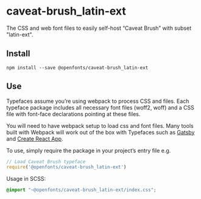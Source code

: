 
# caveat-brush_latin-ext

The CSS and web font files to easily self-host “Caveat Brush” with subset "latin-ext".

## Install

`npm install --save @openfonts/caveat-brush_latin-ext`

## Use

Typefaces assume you’re using webpack to process CSS and files. Each typeface
package includes all necessary font files (woff2, woff) and a CSS file with
font-face declarations pointing at these files.

You will need to have webpack setup to load css and font files. Many tools built
with Webpack will work out of the box with Typefaces such as [Gatsby](https://github.com/gatsbyjs/gatsby)
and [Create React App](https://github.com/facebookincubator/create-react-app).

To use, simply require the package in your project’s entry file e.g.

```javascript
// Load Caveat Brush typeface
require('@openfonts/caveat-brush_latin-ext')
```

Usage in SCSS:
```scss
@import "~@openfonts/caveat-brush_latin-ext/index.css";
```

